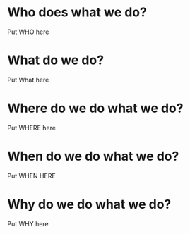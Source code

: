 <!-- TITLE: Five Ws of Audio -->
<!-- SUBTITLE: A quick summary of Five Ws -->

# Who does what we do?
Put WHO here
# What do we do?
Put What here
# Where do we do what we do?
Put WHERE here
# When do we do what we do?
Put WHEN HERE
# Why do we do what we do?
Put WHY here